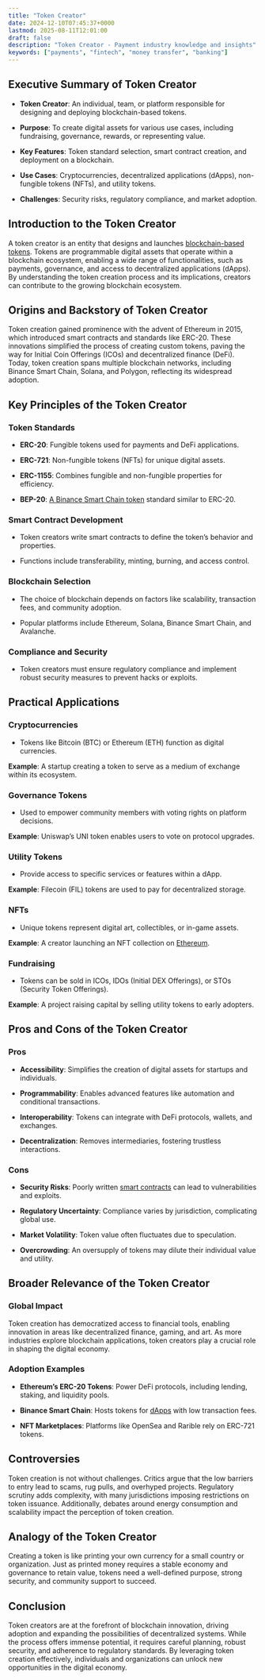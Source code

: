 ```yaml
---
title: "Token Creator"
date: 2024-12-10T07:45:37+0000
lastmod: 2025-08-11T12:01:00
draft: false
description: "Token Creator - Payment industry knowledge and insights"
keywords: ["payments", "fintech", "money transfer", "banking"]
---
```


## Executive Summary of Token Creator

- **Token Creator**: An individual, team, or platform responsible for designing and deploying blockchain-based tokens.

- **Purpose**: To create digital assets for various use cases, including fundraising, governance, rewards, or representing value.

- **Key Features**: Token standard selection, smart contract creation, and deployment on a blockchain.

- **Use Cases**: Cryptocurrencies, decentralized applications (dApps), non-fungible tokens (NFTs), and utility tokens.

- **Challenges**: Security risks, regulatory compliance, and market adoption.

## Introduction to the Token Creator

A token creator is an entity that designs and launches [blockchain-based tokens](https://faisalkhanllc.xyz/resources/payments-wiki/t/tokenize/). Tokens are programmable digital assets that operate within a blockchain ecosystem, enabling a wide range of functionalities, such as payments, governance, and access to decentralized applications (dApps). By understanding the token creation process and its implications, creators can contribute to the growing blockchain ecosystem.

## Origins and Backstory of Token Creator

Token creation gained prominence with the advent of Ethereum in 2015, which introduced smart contracts and standards like ERC-20. These innovations simplified the process of creating custom tokens, paving the way for Initial Coin Offerings (ICOs) and decentralized finance (DeFi). Today, token creation spans multiple blockchain networks, including Binance Smart Chain, Solana, and Polygon, reflecting its widespread adoption.

## Key Principles of the Token Creator

### Token Standards

- **ERC-20**: Fungible tokens used for payments and DeFi applications.

- **ERC-721**: Non-fungible tokens (NFTs) for unique digital assets.

- **ERC-1155**: Combines fungible and non-fungible properties for efficiency.

- **BEP-20**: [A Binance Smart Chain token](https://faisalkhanllc.xyz/resources/payments-wiki/b/bep20-token/) standard similar to ERC-20.

### Smart Contract Development

- Token creators write smart contracts to define the token’s behavior and properties.

- Functions include transferability, minting, burning, and access control.

### Blockchain Selection

- The choice of blockchain depends on factors like scalability, transaction fees, and community adoption.

- Popular platforms include Ethereum, Solana, Binance Smart Chain, and Avalanche.

### Compliance and Security

- Token creators must ensure regulatory compliance and implement robust security measures to prevent hacks or exploits.

## Practical Applications

### Cryptocurrencies

- Tokens like Bitcoin (BTC) or Ethereum (ETH) function as digital currencies.

**Example**: A startup creating a token to serve as a medium of exchange within its ecosystem.

### Governance Tokens

- Used to empower community members with voting rights on platform decisions.

**Example**: Uniswap’s UNI token enables users to vote on protocol upgrades.

### Utility Tokens

- Provide access to specific services or features within a dApp.

**Example**: Filecoin (FIL) tokens are used to pay for decentralized storage.

### NFTs

- Unique tokens represent digital art, collectibles, or in-game assets.

**Example**: A creator launching an NFT collection on [Ethereum](https://faisalkhanllc.xyz/resources/payments-wiki/e/ethereum-blockchain/).

### Fundraising

- Tokens can be sold in ICOs, IDOs (Initial DEX Offerings), or STOs (Security Token Offerings).

**Example**: A project raising capital by selling utility tokens to early adopters.

## Pros and Cons of the Token Creator

### Pros

- **Accessibility**: Simplifies the creation of digital assets for startups and individuals.

- **Programmability**: Enables advanced features like automation and conditional transactions.

- **Interoperability**: Tokens can integrate with DeFi protocols, wallets, and exchanges.

- **Decentralization**: Removes intermediaries, fostering trustless interactions.

### Cons

- **Security Risks**: Poorly written [smart contracts](https://faisalkhanllc.xyz/resources/payments-wiki/s/smart-contract/) can lead to vulnerabilities and exploits.

- **Regulatory Uncertainty**: Compliance varies by jurisdiction, complicating global use.

- **Market Volatility**: Token value often fluctuates due to speculation.

- **Overcrowding**: An oversupply of tokens may dilute their individual value and utility.

## Broader Relevance of the Token Creator

### Global Impact

Token creation has democratized access to financial tools, enabling innovation in areas like decentralized finance, gaming, and art. As more industries explore blockchain applications, token creators play a crucial role in shaping the digital economy.

### Adoption Examples

- **Ethereum’s ERC-20 Tokens**: Power DeFi protocols, including lending, staking, and liquidity pools.

- **Binance Smart Chain**: Hosts tokens for [dApps](https://faisalkhanllc.xyz/resources/payments-wiki/d/decentralized-applications-dapps/) with low transaction fees.

- **NFT Marketplaces**: Platforms like OpenSea and Rarible rely on ERC-721 tokens.

## Controversies

Token creation is not without challenges. Critics argue that the low barriers to entry lead to scams, rug pulls, and overhyped projects. Regulatory scrutiny adds complexity, with many jurisdictions imposing restrictions on token issuance. Additionally, debates around energy consumption and scalability impact the perception of token creation.

## Analogy of the Token Creator

Creating a token is like printing your own currency for a small country or organization. Just as printed money requires a stable economy and governance to retain value, tokens need a well-defined purpose, strong security, and community support to succeed.

## Conclusion

Token creators are at the forefront of blockchain innovation, driving adoption and expanding the possibilities of decentralized systems. While the process offers immense potential, it requires careful planning, robust security, and adherence to regulatory standards. By leveraging token creation effectively, individuals and organizations can unlock new opportunities in the digital economy.